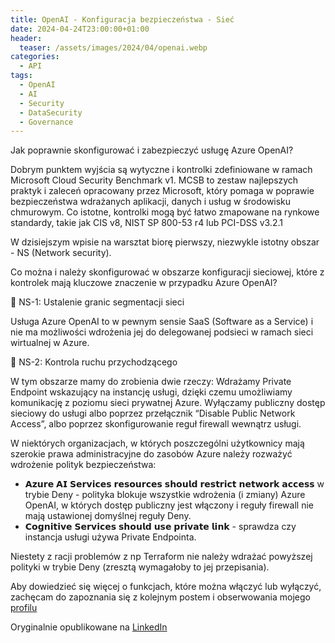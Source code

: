 ```yaml
---
title: OpenAI - Konfiguracja bezpieczeństwa - Sieć
date: 2024-04-24T23:00:00+01:00
header:
  teaser: /assets/images/2024/04/openai.webp
categories:
  - API
tags:
  - OpenAI
  - AI
  - Security
  - DataSecurity
  - Governance
---
```


Jak poprawnie skonfigurować i zabezpieczyć usługę Azure OpenAI?

Dobrym punktem wyjścia są wytyczne i kontrolki zdefiniowane w ramach Microsoft Cloud Security Benchmark v1. MCSB to zestaw najlepszych praktyk i zaleceń opracowany przez Microsoft, który pomaga w poprawie bezpieczeństwa wdrażanych aplikacji, danych i usług w środowisku chmurowym. Co istotne, kontrolki mogą być łatwo zmapowane na rynkowe standardy, takie jak CIS v8, NIST SP 800-53 r4 lub PCI-DSS v3.2.1

W dzisiejszym wpisie na warsztat biorę pierwszy, niezwykle istotny obszar - NS (Network security).

Co można i należy skonfigurować w obszarze konfiguracji sieciowej, które z kontrolek mają kluczowe znaczenie w przypadku Azure OpenAI?

🔶 NS-1: Ustalenie granic segmentacji sieci

Usługa Azure OpenAI to w pewnym sensie SaaS (Software as a Service) i nie ma możliwości wdrożenia jej do delegowanej podsieci w ramach sieci wirtualnej w Azure.

🔶 NS-2: Kontrola ruchu przychodzącego

W tym obszarze mamy do zrobienia dwie rzeczy:
Wdrażamy Private Endpoint wskazujący na instancję usługi, dzięki czemu umożliwiamy komunikację z poziomu sieci prywatnej Azure.
Wyłączamy publiczny dostęp sieciowy do usługi albo poprzez przełącznik “Disable Public Network Access”, albo poprzez skonfigurowanie reguł firewall wewnątrz usługi.

W niektórych organizacjach, w których poszczególni użytkownicy mają szerokie prawa administracyjne do zasobów Azure należy rozważyć wdrożenie polityk bezpieczeństwa:

- 𝗔𝘇𝘂𝗿𝗲 𝗔𝗜 𝗦𝗲𝗿𝘃𝗶𝗰𝗲𝘀 𝗿𝗲𝘀𝗼𝘂𝗿𝗰𝗲𝘀 𝘀𝗵𝗼𝘂𝗹𝗱 𝗿𝗲𝘀𝘁𝗿𝗶𝗰𝘁 𝗻𝗲𝘁𝘄𝗼𝗿𝗸 𝗮𝗰𝗰𝗲𝘀𝘀 w trybie Deny - polityka blokuje wszystkie wdrożenia (i zmiany) Azure OpenAI, w których dostęp publiczny jest włączony i reguły firewall nie mają ustawionej domyślnej reguły Deny.
- 𝗖𝗼𝗴𝗻𝗶𝘁𝗶𝘃𝗲 𝗦𝗲𝗿𝘃𝗶𝗰𝗲𝘀 𝘀𝗵𝗼𝘂𝗹𝗱 𝘂𝘀𝗲 𝗽𝗿𝗶𝘃𝗮𝘁𝗲 𝗹𝗶𝗻𝗸 - sprawdza czy instancja usługi używa Private Endpointa.

Niestety z racji problemów z np Terraform nie należy wdrażać powyższej polityki w trybie Deny (zresztą wymagałoby to jej przepisania).

Aby dowiedzieć się więcej o funkcjach, które można włączyć lub wyłączyć, zachęcam do zapoznania się z kolejnym postem i obserwowania mojego [profilu](https://lnkd.in/gHjt9eSb)

Oryginalnie opublikowane na [LinkedIn](https://www.linkedin.com/posts/grabarz_azure-openai-security-activity-7188443473908252672-4NxR)
